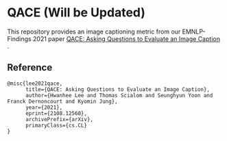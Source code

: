# QACE (Will be Updated)
This repository provides an image captioning metric from our EMNLP-Findings 2021 paper [QACE: Asking Questions to Evaluate an Image Caption
](https://arxiv.org/abs/2108.12560).




## Reference
```
@misc{lee2021qace,
      title={QACE: Asking Questions to Evaluate an Image Caption}, 
      author={Hwanhee Lee and Thomas Scialom and Seunghyun Yoon and Franck Dernoncourt and Kyomin Jung},
      year={2021},
      eprint={2108.12560},
      archivePrefix={arXiv},
      primaryClass={cs.CL}
}
```
